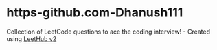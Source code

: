 # https-github.com-Dhanush111
Collection of LeetCode questions to ace the coding interview! - Created using [LeetHub v2](https://github.com/arunbhardwaj/LeetHub-2.0)
